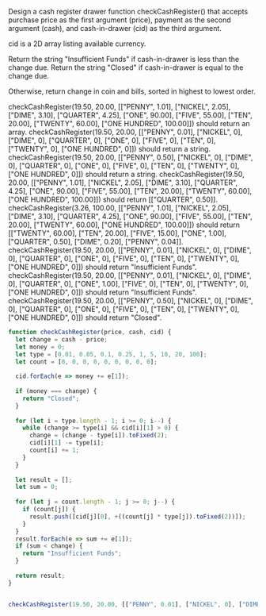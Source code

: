 Design a cash register drawer function checkCashRegister() that accepts purchase price as the first argument (price), payment as the second argument (cash), and cash-in-drawer (cid) as the third argument.

cid is a 2D array listing available currency.

Return the string "Insufficient Funds" if cash-in-drawer is less than the change due. Return the string "Closed" if cash-in-drawer is equal to the change due.

Otherwise, return change in coin and bills, sorted in highest to lowest order.
 
checkCashRegister(19.50, 20.00, [["PENNY", 1.01], ["NICKEL", 2.05], ["DIME", 3.10], ["QUARTER", 4.25], ["ONE", 90.00], ["FIVE", 55.00], ["TEN", 20.00], ["TWENTY", 60.00], ["ONE HUNDRED", 100.00]]) should return an array.
checkCashRegister(19.50, 20.00, [["PENNY", 0.01], ["NICKEL", 0], ["DIME", 0], ["QUARTER", 0], ["ONE", 0], ["FIVE", 0], ["TEN", 0], ["TWENTY", 0], ["ONE HUNDRED", 0]]) should return a string.
checkCashRegister(19.50, 20.00, [["PENNY", 0.50], ["NICKEL", 0], ["DIME", 0], ["QUARTER", 0], ["ONE", 0], ["FIVE", 0], ["TEN", 0], ["TWENTY", 0], ["ONE HUNDRED", 0]]) should return a string.
checkCashRegister(19.50, 20.00, [["PENNY", 1.01], ["NICKEL", 2.05], ["DIME", 3.10], ["QUARTER", 4.25], ["ONE", 90.00], ["FIVE", 55.00], ["TEN", 20.00], ["TWENTY", 60.00], ["ONE HUNDRED", 100.00]]) should return [["QUARTER", 0.50]].
checkCashRegister(3.26, 100.00, [["PENNY", 1.01], ["NICKEL", 2.05], ["DIME", 3.10], ["QUARTER", 4.25], ["ONE", 90.00], ["FIVE", 55.00], ["TEN", 20.00], ["TWENTY", 60.00], ["ONE HUNDRED", 100.00]]) should return [["TWENTY", 60.00], ["TEN", 20.00], ["FIVE", 15.00], ["ONE", 1.00], ["QUARTER", 0.50], ["DIME", 0.20], ["PENNY", 0.04]].
checkCashRegister(19.50, 20.00, [["PENNY", 0.01], ["NICKEL", 0], ["DIME", 0], ["QUARTER", 0], ["ONE", 0], ["FIVE", 0], ["TEN", 0], ["TWENTY", 0], ["ONE HUNDRED", 0]]) should return "Insufficient Funds".
checkCashRegister(19.50, 20.00, [["PENNY", 0.01], ["NICKEL", 0], ["DIME", 0], ["QUARTER", 0], ["ONE", 1.00], ["FIVE", 0], ["TEN", 0], ["TWENTY", 0], ["ONE HUNDRED", 0]]) should return "Insufficient Funds".
checkCashRegister(19.50, 20.00, [["PENNY", 0.50], ["NICKEL", 0], ["DIME", 0], ["QUARTER", 0], ["ONE", 0], ["FIVE", 0], ["TEN", 0], ["TWENTY", 0], ["ONE HUNDRED", 0]]) should return "Closed".

```js
function checkCashRegister(price, cash, cid) {
  let change = cash - price;
  let money = 0; 
  let type = [0.01, 0.05, 0.1, 0.25, 1, 5, 10, 20, 100];
  let count = [0, 0, 0, 0, 0, 0, 0, 0, 0];
  
  cid.forEach(e => money += e[1]);
  
  if (money === change) {
    return "Closed";
  }
  
  for (let i = type.length - 1; i >= 0; i--) {
    while (change >= type[i] && cid[i][1] > 0) {
      change = (change - type[i]).toFixed(2);
      cid[i][1] -= type[i];
      count[i] += 1;
    }   
  }
  
  let result = [];
  let sum = 0;
  
  for (let j = count.length - 1; j >= 0; j--) {
    if (count[j]) { 
      result.push([cid[j][0], +((count[j] * type[j]).toFixed(2))]);
    }
  }  
  result.forEach(e => sum += e[1]);
  if (sum < change) {
    return "Insufficient Funds";
  }
 
  return result;
}


checkCashRegister(19.50, 20.00, [["PENNY", 0.01], ["NICKEL", 0], ["DIME", 0], ["QUARTER", 0], ["ONE", 1.00], ["FIVE", 0], ["TEN", 0], ["TWENTY", 0], ["ONE HUNDRED", 0]]);